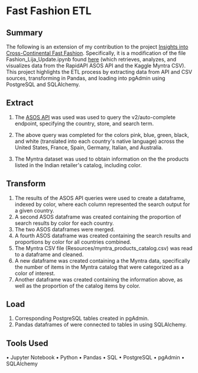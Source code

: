 # Fast Fashion ETL 

## Summary 
The following is an extension of my contribution to the project [Insights into Cross-Continental Fast Fashion](https://github.com/lijahoffman/fast_fashion). Specifically, it is a modification of the file Fashion_Lija_Update.ipynb found [here](https://github.com/lijahoffman/fast_fashion/blob/main/Fashion_Lija_Update.ipynb) (which retrieves, analyzes, and visualizes data from the RapidAPI ASOS API and the Kaggle Myntra CSV). This project highlights the ETL process by extracting data from API and CSV sources, transforming in Pandas, and loading into pgAdmin using PostgreSQL and SQLAlchemy.  

## Extract 
1. The [ASOS API](https://rapidapi.com/apidojo/api/asos2/) was used was used to query the v2/auto-complete endpoint, specifying the country, store, and search term.

2. The above query was completed for the colors pink, blue, green, black, and white (translated into each country's native language) across the United States, France, Spain, Germany, Italian, and Australia. 

3. The Myntra dataset was used to obtain information on the the products listed in the Indian retailer's catalog, including color. 



## Transform 
1. The results of the ASOS API queries were used to create a dataframe, indexed by color, where each column represented the search output for a given country. 
2. A second ASOS dataframe was created containing the proportion of search results by color for each country. 
3. The two ASOS dataframes were merged. 
4. A fourth ASOS dataframe was created containing the search results and proportions by color for all countries combined. 
5. The Myntra CSV file (Resources/myntra_products_catalog.csv) was read to a dataframe and cleaned. 
6. A new dataframe was created containing a the Myntra data, specifically the number of items in the Myntra catalog that were categorized as a color of interest. 
7. Another dataframe was created containing the information above, as well as the proportion of the catalog items by color. 



## Load 
1. Corresponding PostgreSQL tables created in pgAdmin.
2. Pandas dataframes of were connected to tables in using SQLAlchemy.




## Tools Used 
• Jupyter Notebook
• Python
• Pandas
• SQL 
• PostgreSQL
• pgAdmin
• SQLAlchemy